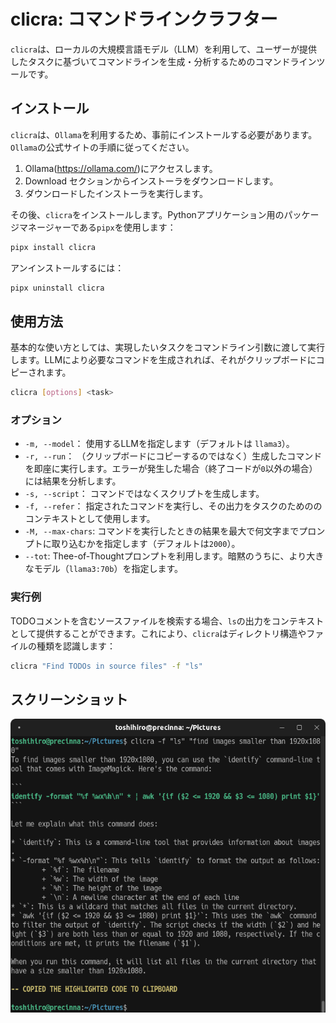 # clicra: コマンドラインクラフター

`clicra`は、ローカルの大規模言語モデル（LLM）を利用して、ユーザーが提供したタスクに基づいてコマンドラインを生成・分析するためのコマンドラインツールです。

## インストール

`clicra`は、`Ollama`を利用するため、事前にインストールする必要があります。`Ollama`の公式サイトの手順に従ってください。

1. Ollama(https://ollama.com/)にアクセスします。
2. Download セクションからインストーラをダウンロードします。
3. ダウンロードしたインストーラを実行します。

その後、`clicra`をインストールします。Pythonアプリケーション用のパッケージマネージャーである`pipx`を使用します：

```sh
pipx install clicra
```

アンインストールするには：

```sh
pipx uninstall clicra
```

## 使用方法

基本的な使い方としては、実現したいタスクをコマンドライン引数に渡して実行します。LLMにより必要なコマンドを生成されれば、それがクリップボードにコピーされます。

```sh
clicra [options] <task>
```

### オプション

- `-m, --model`： 使用するLLMを指定します（デフォルトは `llama3`）。
- `-r, --run`： （クリップボードにコピーするのではなく）生成したコマンドを即座に実行します。エラーが発生した場合（終了コードが`0`以外の場合）には結果を分析します。
- `-s, --script`： コマンドではなくスクリプトを生成します。
- `-f, --refer`： 指定されたコマンドを実行し、その出力をタスクのためののコンテキストとして使用します。
- `-M, --max-chars`: コマンドを実行したときの結果を最大で何文字までプロンプトに取り込むかを指定します（デフォルトは`2000`）。
- `--tot`: Thee-of-Thoughtプロンプトを利用します。暗黙のうちに、より大きなモデル（`llama3:70b`）を指定します。

### 実行例

TODOコメントを含むソースファイルを検索する場合、`ls`の出力をコンテキストとして提供することができます。これにより、`clicra`はディレクトリ構造やファイルの種類を認識します：

```sh
clicra "Find TODOs in source files" -f "ls"
```

## スクリーンショット

![](imgs/screenshot2.png)
